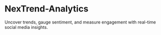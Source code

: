 # NexTrend-Analytics
Uncover trends, gauge sentiment, and measure engagement with real-time social media insights.
